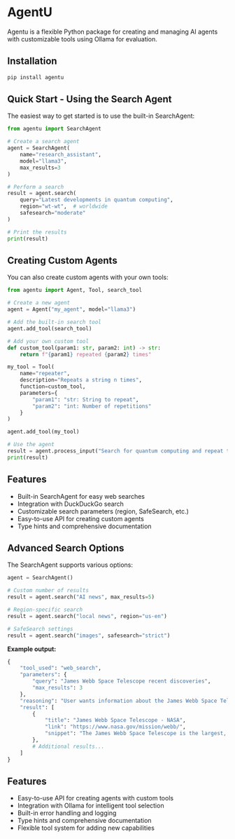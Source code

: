 # AgentU

Agentu is a flexible Python package for creating and managing AI agents with customizable tools using Ollama for evaluation.

## Installation

```bash
pip install agentu
```

## Quick Start - Using the Search Agent

The easiest way to get started is to use the built-in SearchAgent:

```python
from agentu import SearchAgent

# Create a search agent
agent = SearchAgent(
    name="research_assistant",
    model="llama3",
    max_results=3
)

# Perform a search
result = agent.search(
    query="Latest developments in quantum computing",
    region="wt-wt",  # worldwide
    safesearch="moderate"
)

# Print the results
print(result)
```

## Creating Custom Agents

You can also create custom agents with your own tools:

```python
from agentu import Agent, Tool, search_tool

# Create a new agent
agent = Agent("my_agent", model="llama3")

# Add the built-in search tool
agent.add_tool(search_tool)

# Add your own custom tool
def custom_tool(param1: str, param2: int) -> str:
    return f"{param1} repeated {param2} times"

my_tool = Tool(
    name="repeater",
    description="Repeats a string n times",
    function=custom_tool,
    parameters={
        "param1": "str: String to repeat",
        "param2": "int: Number of repetitions"
    }
)

agent.add_tool(my_tool)

# Use the agent
result = agent.process_input("Search for quantum computing and repeat the first title 3 times")
print(result)
```

## Features

- Built-in SearchAgent for easy web searches
- Integration with DuckDuckGo search
- Customizable search parameters (region, SafeSearch, etc.)
- Easy-to-use API for creating custom agents
- Type hints and comprehensive documentation

## Advanced Search Options

The SearchAgent supports various options:

```python
agent = SearchAgent()

# Custom number of results
result = agent.search("AI news", max_results=5)

# Region-specific search
result = agent.search("local news", region="us-en")

# SafeSearch settings
result = agent.search("images", safesearch="strict")
```


__Example output:__

```python
{
    "tool_used": "web_search",
    "parameters": {
        "query": "James Webb Space Telescope recent discoveries",
        "max_results": 3
    },
    "reasoning": "User wants information about the James Webb Space Telescope. Using web_search to find recent and relevant information.",
    "result": [
        {
            "title": "James Webb Space Telescope - NASA",
            "link": "https://www.nasa.gov/mission/webb/",
            "snippet": "The James Webb Space Telescope is the largest, most powerful space telescope ever built..."
        },
        # Additional results...
    ]
}
```

## Features

- Easy-to-use API for creating agents with custom tools
- Integration with Ollama for intelligent tool selection
- Built-in error handling and logging
- Type hints and comprehensive documentation
- Flexible tool system for adding new capabilities